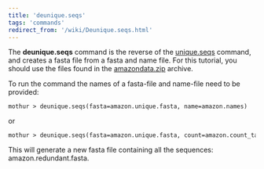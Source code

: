 ```yaml
---
title: 'deunique.seqs'
tags: 'commands'
redirect_from: '/wiki/Deunique.seqs.html'
---
```

The **deunique.seqs** command is the reverse of
the [unique.seqs](/wiki/unique.seqs) command, and creates a fasta
file from a fasta and name file. For this tutorial, you should use the
files found in the [ amazondata.zip](https://mothur.s3.us-east-2.amazonaws.com/wiki/amazondata.zip)
archive.

To run the command the names of a fasta-file and name-file need to be
provided:

    mothur > deunique.seqs(fasta=amazon.unique.fasta, name=amazon.names)

or

    mothur > deunique.seqs(fasta=amazon.unique.fasta, count=amazon.count_table)

This will generate a new fasta file containing all the sequences:
amazon.redundant.fasta.


